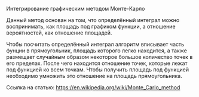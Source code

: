 Интегрирование графическим методом Монте-Карло

Данный метод основан на том, что определённый интеграл можно воспринимать, как площадь под графиком функции, а отношение вероятностей, как отношение площадей.

Чтобы посчитать определённый интеграл алгоритм вписывает часть фунции в прямоугольник, площадь которого легко находится, а также размещает случайным образом некоторое большое количество точек в его пределах. После чего находится отношение точек, которые лежат под функцией ко всем точкам. Чтобы получить площадь под функцией необходимо умножить это отношение на площадь прямоугольника. 

Ссылка на статью: https://en.wikipedia.org/wiki/Monte_Carlo_method

